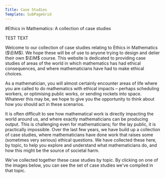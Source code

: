 ```yaml
---
Title: Case Studies
Template: SubPageGrid
---
```

#Ethics in Mathematics: A collection of case studies
$\newcommand{\EiM}{\mathbb{E}\text{i}\mathbb{M}}$

TEST TEXT

Welcome to our collection of case studies relating to Ethics in Mathematics ($\EiM$). We hope these will be of use to anyone trying to design and delier their own $\EiM$ course. This website is dedicated to providing case studies of areas of the world in which mathematics has had ethical consequences, and where mathematicians have had to make ethical choices.

As a mathematician, you will almost certainly encounter areas of life where you are called to do mathematics with ethical impacts – perhaps scheduling workers, or optimising public works, or sending rockets into space. Whatever this may be, we hope to give you the opportunity to think about how you should act in these scenarios.

It is often difficult to see how mathematical work is directly impacting the world around us, and where exactly mathematicians can be producing output. This is challenging even for mathematicians; for the lay public, it is practically impossible. Over the last few years, we have build up a collection of case studies, where mathematicians have done work that raises some (sometimes very serious) ethical questions. We have collected these here, by topic, to help you explore and understand what mathematicians do, and how this might be the source of societal harm.

We've collected together these case studies by topic. By clicking on one of the images below, you can see the set of case studies we've compiled in that topic.
